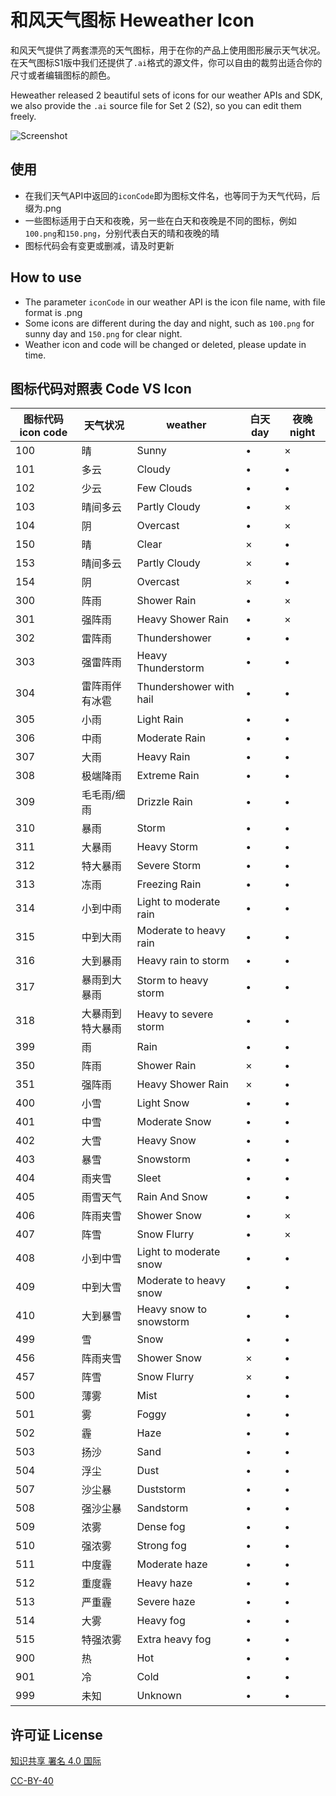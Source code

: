 # 和风天气图标 Heweather Icon

和风天气提供了两套漂亮的天气图标，用于在你的产品上使用图形展示天气状况。在天气图标S1版中我们还提供了`.ai`格式的源文件，你可以自由的裁剪出适合你的尺寸或者编辑图标的颜色。

Heweather released 2 beautiful sets of icons for our weather APIs and SDK, we also provide the `.ai` source file for Set 2 (S2), so you can edit them freely.

![Screenshot](https://raw.githubusercontent.com/heweather/WeatherIcon/master/screenshot.png)

## 使用

- 在我们天气API中返回的`iconCode`即为图标文件名，也等同于为天气代码，后缀为.png
- 一些图标适用于白天和夜晚，另一些在白天和夜晚是不同的图标，例如`100.png`和`150.png`，分别代表白天的晴和夜晚的晴
- 图标代码会有变更或删减，请及时更新

## How to use

- The parameter `iconCode` in our weather API is the icon file name, with file format is .png
- Some icons are different during the day and night, such as `100.png` for sunny day and `150.png` for clear night.
- Weather icon and code will be changed or deleted, please update in time.

## 图标代码对照表 Code VS Icon

| 图标代码 icon code | 天气状况         | weather                 | 白天 day | 夜晚 night |
| ------------------ | ---------------- | ----------------------- | -------- | ---------- |
| 100                | 晴               | Sunny                   | &bull;   | &times;    |
| 101                | 多云             | Cloudy                  | &bull;   | &bull;     |
| 102                | 少云             | Few Clouds              | &bull;   | &bull;     |
| 103                | 晴间多云         | Partly Cloudy           | &bull;   | &times;    |
| 104                | 阴               | Overcast                | &bull;   | &times;    |
| 150                | 晴               | Clear                   | &times;  | &bull;     |
| 153                | 晴间多云         | Partly Cloudy           | &times;  | &bull;     |
| 154                | 阴               | Overcast                | &times;  | &bull;     |
| 300                | 阵雨             | Shower Rain             | &bull;   | &times;    |
| 301                | 强阵雨           | Heavy Shower Rain       | &bull;   | &times;    |
| 302                | 雷阵雨           | Thundershower           | &bull;   | &bull;     |
| 303                | 强雷阵雨         | Heavy Thunderstorm      | &bull;   | &bull;     |
| 304                | 雷阵雨伴有冰雹   | Thundershower with hail | &bull;   | &bull;     |
| 305                | 小雨             | Light Rain              | &bull;   | &bull;     |
| 306                | 中雨             | Moderate Rain           | &bull;   | &bull;     |
| 307                | 大雨             | Heavy Rain              | &bull;   | &bull;     |
| 308                | 极端降雨         | Extreme Rain            | &bull;   | &bull;     |
| 309                | 毛毛雨/细雨      | Drizzle Rain            | &bull;   | &bull;     |
| 310                | 暴雨             | Storm                   | &bull;   | &bull;     |
| 311                | 大暴雨           | Heavy Storm             | &bull;   | &bull;     |
| 312                | 特大暴雨         | Severe Storm            | &bull;   | &bull;     |
| 313                | 冻雨             | Freezing Rain           | &bull;   | &bull;     |
| 314                | 小到中雨         | Light to moderate rain  | &bull;   | &bull;     |
| 315                | 中到大雨         | Moderate to heavy rain  | &bull;   | &bull;     |
| 316                | 大到暴雨         | Heavy rain to storm     | &bull;   | &bull;     |
| 317                | 暴雨到大暴雨     | Storm to heavy storm    | &bull;   | &bull;     |
| 318                | 大暴雨到特大暴雨 | Heavy to severe storm   | &bull;   | &bull;     |
| 399                | 雨               | Rain                    | &bull;   | &bull;     |
| 350                | 阵雨             | Shower Rain             | &times;  | &bull;     |
| 351                | 强阵雨           | Heavy Shower Rain       | &times;  | &bull;     |
| 400                | 小雪             | Light Snow              | &bull;   | &bull;     |
| 401                | 中雪             | Moderate Snow           | &bull;   | &bull;     |
| 402                | 大雪             | Heavy Snow              | &bull;   | &bull;     |
| 403                | 暴雪             | Snowstorm               | &bull;   | &bull;     |
| 404                | 雨夹雪           | Sleet                   | &bull;   | &bull;     |
| 405                | 雨雪天气         | Rain And Snow           | &bull;   | &bull;     |
| 406                | 阵雨夹雪         | Shower Snow             | &bull;   | &times;    |
| 407                | 阵雪             | Snow Flurry             | &bull;   | &times;    |
| 408                | 小到中雪         | Light to moderate snow  | &bull;   | &bull;     |
| 409                | 中到大雪         | Moderate to heavy snow  | &bull;   | &bull;     |
| 410                | 大到暴雪         | Heavy snow to snowstorm | &bull;   | &bull;     |
| 499                | 雪               | Snow                    | &bull;   | &bull;     |
| 456                | 阵雨夹雪         | Shower Snow             | &times;  | &bull;     |
| 457                | 阵雪             | Snow Flurry             | &times;  | &bull;     |
| 500                | 薄雾             | Mist                    | &bull;   | &bull;     |
| 501                | 雾               | Foggy                   | &bull;   | &bull;     |
| 502                | 霾               | Haze                    | &bull;   | &bull;     |
| 503                | 扬沙             | Sand                    | &bull;   | &bull;     |
| 504                | 浮尘             | Dust                    | &bull;   | &bull;     |
| 507                | 沙尘暴           | Duststorm               | &bull;   | &bull;     |
| 508                | 强沙尘暴         | Sandstorm               | &bull;   | &bull;     |
| 509                | 浓雾             | Dense fog               | &bull;   | &bull;     |
| 510                | 强浓雾           | Strong fog              | &bull;   | &bull;     |
| 511                | 中度霾           | Moderate haze           | &bull;   | &bull;     |
| 512                | 重度霾           | Heavy haze              | &bull;   | &bull;     |
| 513                | 严重霾           | Severe haze             | &bull;   | &bull;     |
| 514                | 大雾             | Heavy fog               | &bull;   | &bull;     |
| 515                | 特强浓雾         | Extra heavy fog         | &bull;   | &bull;     |
| 900                | 热               | Hot                     | &bull;   | &bull;     |
| 901                | 冷               | Cold                    | &bull;   | &bull;     |
| 999                | 未知             | Unknown                 | &bull;   | &bull;     |

## 许可证 License

[知识共享 署名 4.0 国际](https://creativecommons.org/licenses/by/4.0/deed.zh)

[CC-BY-40](http://creativecommons.org/licenses/by/4.0/)

